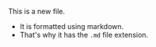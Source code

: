 This is a new file. 
* It is formatted using markdown. 
* That's why it has the `.md` file extension.

